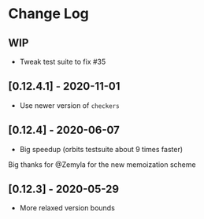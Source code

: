 # Change Log

## WIP
- Tweak test suite to fix #35

## [0.12.4.1] - 2020-11-01
  - Use newer version of `checkers`

## [0.12.4] - 2020-06-07
  - Big speedup (orbits testsuite about 9 times faster)

Big thanks for @Zemyla for the new memoization scheme

## [0.12.3] - 2020-05-29
  - More relaxed version bounds
